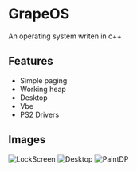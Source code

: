 # GrapeOS
An operating system writen in c++

## Features
  - Simple paging
  - Working heap
  - Desktop
  - Vbe
  - PS2 Drivers

## Images
![LockScreen](https://user-images.githubusercontent.com/73673156/179368277-3c3c5422-b490-4876-9131-1aaaa72adf28.png)
![Desktop](https://user-images.githubusercontent.com/73673156/179368286-0f034489-6752-4004-96e6-ee5511c917f1.png)
![PaintDP](https://user-images.githubusercontent.com/73673156/179394949-15b1ad4c-94c6-416f-8a29-b96675aa6a75.png)
